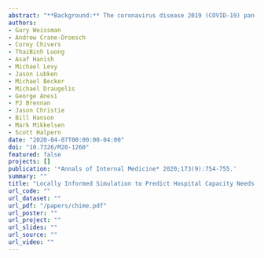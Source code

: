 ```yaml
---
abstract: "**Background:** The coronavirus disease 2019 (COVID-19) pan- demic challenges hospital leaders to make time-sensitive, critical decisions about clinical operations and resource allocations. **Objective:** To estimate the timing of surges in clinical demand and the best- and worst-case scenarios of local COVID-19– induced strain on hospital capacity, and thus inform clinical op- erations and staffing demands and identify when hospital capac- ity would be saturated. **Design:** Monte Carlo simulation instantiation of a susceptible, infected, removed (SIR) model with a 1-day cycle. **Setting:** 3 hospitals in an academic health system. **Patients:** All people living in the greater Philadelphia region. **Measurements:** The COVID-19 Hospital Impact Model (CHIME) (http://penn-chime.phl.io) SIR model was used to estimate the time from 23 March 2020 until hospital capacity would probably be exceeded, and the intensity of the surge, including for inten- sive care unit (ICU) beds and ventilators. **Results:** Using patients with COVID-19 alone, CHIME estimated that it would be 31 to 53 days before demand exceeds existing hospital capacity. In best- and worst-case scenarios of surges in the number of patients with COVID-19, the needed total capac- ity for hospital beds would reach 3131 to 12 650 across the 3 hospitals, including 338 to 1608 ICU beds and 118 to 599 ventilators. **Limitations:** Model parameters were taken directly or derived from published data across heterogeneous populations and practice environments and from the health system's historical data. CHIME does not incorporate more transition states to model infection severity, social networks to model transmission dynamics, or geographic information to account for spatial pat- terns of human interaction. **Conclusion:** Publicly available and designed for hospital oper- ations leaders, this modeling tool can inform preparations for capacity strain during the early days of a pandemic."
authors:
- Gary Weissman
- Andrew Crane-Droesch
- Corey Chivers
- ThaiBinh Luong
- Asaf Hanish
- Michael Levy
- Jason Lubken
- Michael Becker
- Michael Draugelis
- George Anesi
- PJ Brennan
- Jason Christie
- Bill Hanson
- Mark Mikkelsen
- Scott Halpern
date: "2020-04-07T00:00:00-04:00"
doi: "10.7326/M20-1260"
featured: false
projects: []
publication: '*Annals of Internal Medicine* 2020;173(9):754-755.'
summary: ""
title: "Locally Informed Simulation to Predict Hospital Capacity Needs During the COVID-19 Pandemic"
url_code: ""
url_dataset: ""
url_pdf: "/papers/chime.pdf"
url_poster: ""
url_project: ""
url_slides: ""
url_source: ""
url_video: ""
---
```



